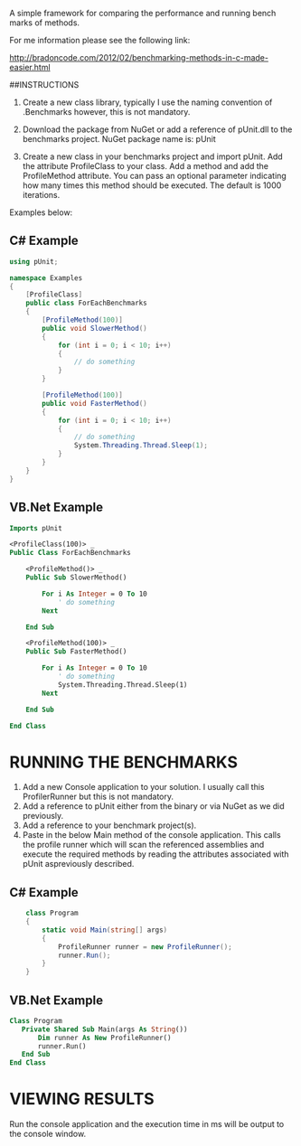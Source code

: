A simple framework for comparing the performance and running bench marks of methods.

For me information please see the following link:

http://bradoncode.com/2012/02/benchmarking-methods-in-c-made-easier.html


##INSTRUCTIONS


1. Create a new class library, typically I use the naming convention of <MyProject>.Benchmarks however, this is not mandatory.

2. Download the package from NuGet or add a reference of pUnit.dll to the benchmarks project. NuGet package name is: pUnit

3. Create a new class in your benchmarks project and import pUnit. Add the attribute ProfileClass to your class. Add a method and add the ProfileMethod attribute. You can pass an optional parameter indicating how many times this method should be executed. The default is 1000 iterations.

  Examples below:

## C# Example

```csharp
using pUnit;

namespace Examples
{
    [ProfileClass]
    public class ForEachBenchmarks
    {
        [ProfileMethod(100)]
        public void SlowerMethod()
        {
            for (int i = 0; i < 10; i++)
            {
                // do something
            }
        }

        [ProfileMethod(100)]
        public void FasterMethod()
        {
            for (int i = 0; i < 10; i++)
            {
                // do something
                System.Threading.Thread.Sleep(1);
            }
        }
    }
}
```

## VB.Net Example

```vb
Imports pUnit

<ProfileClass(100)> _
Public Class ForEachBenchmarks

    <ProfileMethod()> _
    Public Sub SlowerMethod()

        For i As Integer = 0 To 10
            ' do something
        Next

    End Sub

    <ProfileMethod(100)> _
    Public Sub FasterMethod()

        For i As Integer = 0 To 10
            ' do something
            System.Threading.Thread.Sleep(1)
        Next

    End Sub

End Class
```

# RUNNING THE BENCHMARKS

1. Add a new Console application to your solution. I usually call this ProfilerRunner but this is not mandatory.
2. Add a reference to pUnit either from the binary or via NuGet as we did previously.
3. Add a reference to your benchmark project(s).
4. Paste in the below Main method of the console application. This calls the profile runner which will scan the referenced assemblies and execute the required methods by reading the attributes associated with pUnit  aspreviously described.

## C# Example

```csharp
    class Program
    {
        static void Main(string[] args)
        {
            ProfileRunner runner = new ProfileRunner();
            runner.Run();
        }
    }
 ```
  
## VB.Net Example
 
 ```vb
 Class Program
	Private Shared Sub Main(args As String())
		Dim runner As New ProfileRunner()
		runner.Run()
	End Sub
End Class
```
 
# VIEWING RESULTS

Run the console application and the execution time in ms will be output to the console window.
